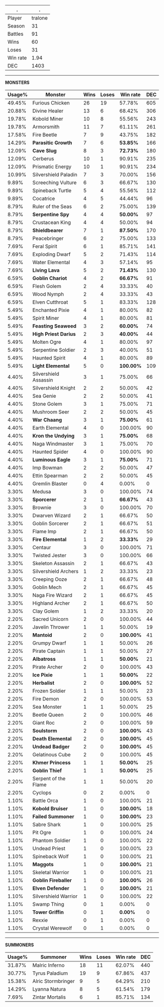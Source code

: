 .|.
|-|-
Player|tralone
Season|31
Battles|91
Wins|60
Loses|31
Win rate|1.94
DEC|1403

---
**MONSTERS**

Usage%|Monster|Wins|Loses|Win rate|DEC|
-|-|-|-|-|-|
49.45%|Furious Chicken|26|19|57.78%|605|
20.88%|Divine Healer|13|6|68.42%|306|
19.78%|Kobold Miner|10|8|55.56%|243|
19.78%|Armorsmith|11|7|61.11%|261|
17.58%|Fire Beetle|7|9|43.75%|182|
14.29%|**Parasitic Growth**|7|6|**53.85%**|166|
12.09%|**Cave Slug**|8|3|**72.73%**|180|
12.09%|Cerberus|10|1|90.91%|235|
12.09%|Prismatic Energy|10|1|90.91%|234|
10.99%|Silvershield Paladin|7|3|70.00%|156|
9.89%|Screeching Vulture|6|3|66.67%|130|
9.89%|Spineback Turtle|5|4|55.56%|112|
9.89%|Cocatrice|4|5|44.44%|96|
8.79%|Ruler of the Seas|6|2|75.00%|139|
8.79%|**Serpentine Spy**|4|4|**50.00%**|97|
8.79%|Crustacean King|4|4|50.00%|94|
8.79%|**Shieldbearer**|7|1|**87.50%**|170|
8.79%|Peacebringer|6|2|75.00%|133|
7.69%|Feral Spirit|6|1|85.71%|141|
7.69%|Exploding Dwarf|5|2|71.43%|114|
7.69%|Water Elemental|4|3|57.14%|95|
7.69%|**Living Lava**|5|2|**71.43%**|130|
6.59%|**Goblin Chariot**|4|2|**66.67%**|91|
6.59%|Flesh Golem|2|4|33.33%|40|
6.59%|Wood Nymph|2|4|33.33%|43|
6.59%|Elven Cutthroat|5|1|83.33%|128|
5.49%|Enchanted Pixie|4|1|80.00%|82|
5.49%|Spirit Miner|4|1|80.00%|81|
5.49%|**Feasting Seaweed**|3|2|**60.00%**|74|
5.49%|**High Priest Darius**|2|3|**40.00%**|44|
5.49%|Molten Ogre|4|1|80.00%|97|
5.49%|Serpentine Soldier|2|3|40.00%|51|
5.49%|Haunted Spirit|4|1|80.00%|89|
5.49%|**Light Elemental**|5|0|**100.00%**|109|
4.40%|Silvershield Assassin|3|1|75.00%|66|
4.40%|Silvershield Knight|2|2|50.00%|42|
4.40%|Sea Genie|2|2|50.00%|41|
4.40%|Stone Golem|3|1|75.00%|71|
4.40%|Mushroom Seer|2|2|50.00%|45|
4.40%|**War Chaang**|3|1|**75.00%**|61|
4.40%|Earth Elemental|4|0|100.00%|90|
4.40%|**Kron the Undying**|3|1|**75.00%**|68|
4.40%|Naga Windmaster|3|1|75.00%|70|
4.40%|Haunted Spider|4|0|100.00%|90|
4.40%|**Luminous Eagle**|3|1|**75.00%**|71|
4.40%|Imp Bowman|2|2|50.00%|47|
4.40%|Ettin Spearman|2|2|50.00%|45|
4.40%|Gremlin Blaster|0|4|0.00%|0|
3.30%|Medusa|3|0|100.00%|74|
3.30%|**Sporcerer**|2|1|**66.67%**|43|
3.30%|Brownie|3|0|100.00%|70|
3.30%|Dwarven Wizard|2|1|66.67%|50|
3.30%|Goblin Sorcerer|2|1|66.67%|51|
3.30%|Flame Imp|2|1|66.67%|50|
3.30%|**Fire Elemental**|1|2|**33.33%**|29|
3.30%|Centaur|3|0|100.00%|71|
3.30%|Twisted Jester|3|0|100.00%|66|
3.30%|Skeleton Assassin|2|1|66.67%|43|
3.30%|Silvershield Archers|1|2|33.33%|23|
3.30%|Creeping Ooze|2|1|66.67%|48|
3.30%|Goblin Mech|2|1|66.67%|45|
3.30%|Naga Fire Wizard|2|1|66.67%|45|
3.30%|Highland Archer|2|1|66.67%|50|
3.30%|Clay Golem|1|2|33.33%|20|
2.20%|Sacred Unicorn|2|0|100.00%|44|
2.20%|Javelin Thrower|1|1|50.00%|19|
2.20%|**Mantoid**|2|0|**100.00%**|41|
2.20%|Grumpy Dwarf|1|1|50.00%|26|
2.20%|Pirate Captain|1|1|50.00%|27|
2.20%|**Albatross**|1|1|**50.00%**|21|
2.20%|Pirate Archer|2|0|100.00%|43|
2.20%|**Ice Pixie**|1|1|**50.00%**|22|
2.20%|**Herbalist**|2|0|**100.00%**|52|
2.20%|Frozen Soldier|1|1|50.00%|23|
2.20%|Fire Demon|2|0|100.00%|53|
2.20%|Sea Monster|1|1|50.00%|25|
2.20%|Beetle Queen|2|0|100.00%|46|
2.20%|Giant Roc|2|0|100.00%|59|
2.20%|**Soulstorm**|2|0|**100.00%**|43|
2.20%|**Death Elemental**|2|0|**100.00%**|45|
2.20%|**Undead Badger**|2|0|**100.00%**|45|
2.20%|Gelatinous Cube|2|0|100.00%|45|
2.20%|**Khmer Princess**|1|1|**50.00%**|25|
2.20%|**Goblin Thief**|1|1|**50.00%**|25|
2.20%|Serpent of the Flame|1|1|50.00%|20|
2.20%|Cyclops|0|2|0.00%|0|
1.10%|Battle Orca|1|0|100.00%|21|
1.10%|**Kobold Bruiser**|1|0|**100.00%**|18|
1.10%|**Failed Summoner**|1|0|**100.00%**|23|
1.10%|Sabre Shark|1|0|100.00%|25|
1.10%|Pit Ogre|1|0|100.00%|24|
1.10%|Phantom Soldier|1|0|100.00%|22|
1.10%|Undead Priest|1|0|100.00%|23|
1.10%|Spineback Wolf|1|0|100.00%|21|
1.10%|**Maggots**|1|0|**100.00%**|21|
1.10%|Skeletal Warrior|1|0|100.00%|21|
1.10%|**Goblin Fireballer**|1|0|**100.00%**|26|
1.10%|**Elven Defender**|1|0|**100.00%**|21|
1.10%|Silvershield Warrior|1|0|100.00%|22|
1.10%|Swamp Thing|0|1|0.00%|0|
1.10%|**Tower Griffin**|0|1|**0.00%**|0|
1.10%|Rexxie|0|1|0.00%|0|
1.10%|Crystal Werewolf|0|1|0.00%|0|

---
**SUMMONERS**

Usage%|Summoner|Wins|Loses|Win rate|DEC|
-|-|-|-|-|-|
31.87%|Malric Inferno|18|11|62.07%|440|
30.77%|Tyrus Paladium|19|9|67.86%|437|
15.38%|Alric Stormbringer|9|5|64.29%|210|
14.29%|Lyanna Natura|8|5|61.54%|179|
7.69%|Zintar Mortalis|6|1|85.71%|134|
